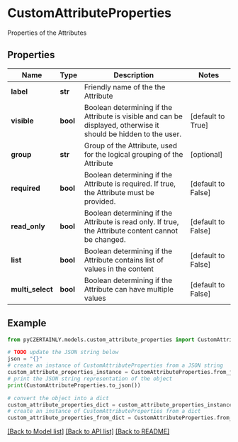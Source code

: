 # CustomAttributeProperties

Properties of the Attributes

## Properties

Name | Type | Description | Notes
------------ | ------------- | ------------- | -------------
**label** | **str** | Friendly name of the the Attribute | 
**visible** | **bool** | Boolean determining if the Attribute is visible and can be displayed, otherwise it should be hidden to the user. | [default to True]
**group** | **str** | Group of the Attribute, used for the logical grouping of the Attribute | [optional] 
**required** | **bool** | Boolean determining if the Attribute is required. If true, the Attribute must be provided. | [default to False]
**read_only** | **bool** | Boolean determining if the Attribute is read only. If true, the Attribute content cannot be changed. | [default to False]
**list** | **bool** | Boolean determining if the Attribute contains list of values in the content | [default to False]
**multi_select** | **bool** | Boolean determining if the Attribute can have multiple values | [default to False]

## Example

```python
from pyCZERTAINLY.models.custom_attribute_properties import CustomAttributeProperties

# TODO update the JSON string below
json = "{}"
# create an instance of CustomAttributeProperties from a JSON string
custom_attribute_properties_instance = CustomAttributeProperties.from_json(json)
# print the JSON string representation of the object
print(CustomAttributeProperties.to_json())

# convert the object into a dict
custom_attribute_properties_dict = custom_attribute_properties_instance.to_dict()
# create an instance of CustomAttributeProperties from a dict
custom_attribute_properties_from_dict = CustomAttributeProperties.from_dict(custom_attribute_properties_dict)
```
[[Back to Model list]](../README.md#documentation-for-models) [[Back to API list]](../README.md#documentation-for-api-endpoints) [[Back to README]](../README.md)


